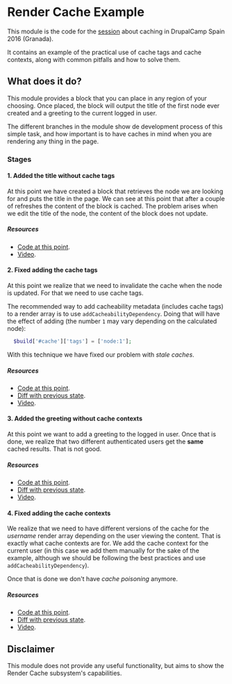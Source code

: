 # Render Cache Example
This module is the code for the [session](http://glsr.it/DrupalGRXSun) about caching in DrupalCamp Spain 2016 (Granada).

It contains an example of the practical use of cache tags and cache contexts, along with common pitfalls and how to solve them.

## What does it do?
This module provides a block that you can place in any region of your choosing. Once placed, the block will output the title of the first node ever created and a greeting to the current logged in user.

The different branches in the module show de development process of this simple task, and how important is to have caches in mind when you are rendering any thing in the page.

### Stages

#### 1. Added the title without cache tags
At this point we have created a block that retrieves the node we are looking for and puts the title in the page. We can see at this point that after a couple of refreshes the content of the block is cached. The problem arises when we edit the title of the node, the content of the block does not update.
##### Resources
  - [Code at this point](https://github.com/e0ipso/render_cache_example/tree/1-cache-tags-error).
  - [Video](https://drive.google.com/open?id=0B_nOUMcmnVmCcHdNbW1TZ0QyMFU).

#### 2. Fixed adding the cache tags
At this point we realize that we need to invalidate the cache when the node is updated. For that we need to use cache tags.

The recommended way to add cacheability metadata (includes cache tags) to a render array is to use `addCacheabilityDependency`. Doing that will have the effect of adding (the number `1` may vary depending on the calculated node):
```php
  $build['#cache']['tags'] = ['node:1'];
```

With this technique we have fixed our problem with _stale caches_.
##### Resources
  - [Code at this point](https://github.com/e0ipso/render_cache_example/tree/2-cache-tags-fixed).
  - [Diff with previous state](https://github.com/e0ipso/render_cache_example/compare/1-cache-tags-error...2-cache-tags-fixed?diff=unified&expand=1&name=2-cache-tags-fixed).
  - [Video](https://drive.google.com/open?id=0B_nOUMcmnVmCLXh2c1BwaGdkbnc).

#### 3. Added the greeting without cache contexts
At this point we want to add a greeting to the logged in user. Once that is done, we realize that two different authenticated users get the **same** cached results. That is not good.

##### Resources
  - [Code at this point](https://github.com/e0ipso/render_cache_example/tree/3-cache-context-error).
  - [Diff with previous state](https://github.com/e0ipso/render_cache_example/compare/2-cache-tags-fixed...3-cache-context-error?diff=unified&expand=1&name=3-cache-context-error).
  - [Video](https://drive.google.com/open?id=0B_nOUMcmnVmCeGstQkJualpxV1E).

#### 4. Fixed adding the cache contexts
We realize that we need to have different versions of the cache for the _username_ render array depending on the user viewing the content. That is exactly what cache contexts are for. We add the cache context for the current user (in this case we add them manually for the sake of the example, although we should be following the best practices and use `addCacheabilityDependency`).

Once that is done we don't have _cache poisoning_ anymore.
##### Resources
  - [Code at this point](https://github.com/e0ipso/render_cache_example/tree/4-cache-context-fixed).
  - [Diff with previous state](https://github.com/e0ipso/render_cache_example/compare/3-cache-context-error...4-cache-context-fixed?diff=unified&expand=1&name=4-cache-context-fixed).
  - [Video](https://drive.google.com/open?id=0B_nOUMcmnVmCN0hhUUkxUF9pek0).

## Disclaimer
This module does not provide any useful functionality, but aims to show the Render Cache subsystem's capabilities.
